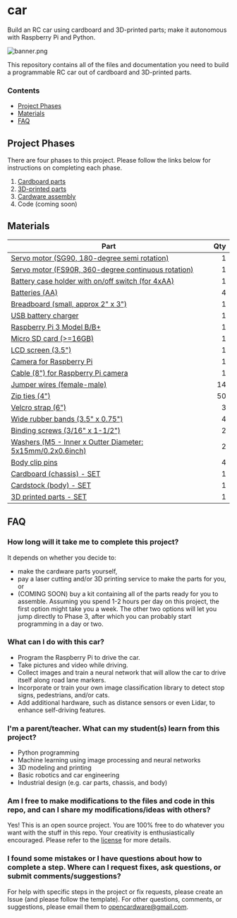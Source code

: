 # car

Build an RC car using cardboard and 3D-printed parts; make it autonomous with Raspberry Pi and Python.


![banner.png](imgs/banner.png)


This repository contains all of the files and documentation you need to build a programmable RC car out of cardboard and 3D-printed parts.


### Contents
- [Project Phases](#project-phases)
- [Materials](#materials)
- [FAQ](#faq)


## Project Phases

There are four phases to this project. Please follow the links below for instructions on completing each phase.

1. [Cardboard parts](design_cardboard/)
2. [3D-printed parts](design_3d_print/)
3. [Cardware assembly](cardware_assembly/)
4. Code (coming soon)


## Materials

|	Part	|	Qty	|
|	----------	|	----------:	|
|	[Servo motor (SG90, 180-degree semi rotation)](https://www.amazon.com/ElectroBot-Micro-Helicopter-Airplane-Controls/dp/B071KJV7DD/ref=sr_1_10?ie=UTF8&qid=1538787825&sr=8-10&keywords=servo+motor)	|	1	|
|	[Servo motor (FS90R, 360-degree continuous rotation)](https://www.amazon.com/FEETECH-FS90R-Pack-Continuous-himalayanelixir/dp/B074BFQC3Q/ref=sr_ph_1?ie=UTF8&qid=1538787875&sr=sr-1&keywords=servo+continuous+rotation)	|	1	|
|	[Battery case holder with on/off switch (for 4xAA)](https://www.amazon.com/gp/product/B075G8XZLM/ref=oh_aui_detailpage_o08_s00?ie=UTF8&psc=1)	|	1	|
|	[Batteries (AA)]()	|	4	|
|	[Breadboard (small, approx 2" x 3")](https://www.amazon.com/gp/product/B01IMNVZDC/ref=oh_aui_detailpage_o08_s00?ie=UTF8&psc=1)	|	1	|
|	[USB battery charger](https://www.amazon.com/Anker-PowerCore-Lipstick-Sized-Generation-Batteries/dp/B005X1Y7I2/ref=sr_1_15?ie=UTF8&qid=1538788117&sr=8-15&keywords=anker+usb+battery)	|	1	|
|	[Raspberry Pi 3 Model B/B+](https://www.amazon.com/Raspberry-Pi-RASPBERRYPI3-MODB-1GB-Model-Motherboard/dp/B01CD5VC92/ref=sr_1_5?s=pc&ie=UTF8&qid=1538788150&sr=1-5&keywords=raspberry+pi)	|	1	|
|	[Micro SD card (>=16GB)](https://www.amazon.com/Sandisk-Ultra-Micro-UHS-I-Adapter/dp/B073K14CVB/ref=sr_1_2?s=pc&ie=UTF8&qid=1538788228&sr=1-2&keywords=micro+sd+card+16gb)	|	1	|
|	[LCD screen (3.5")](https://www.amazon.com/gp/product/B01IGBDT02/ref=oh_aui_detailpage_o06_s00?ie=UTF8&psc=1)	|	1	|
|	[Camera for Raspberry Pi](https://www.amazon.com/gp/product/B073RCXGQS/ref=oh_aui_detailpage_o07_s00?ie=UTF8&psc=1)	|	1	|
|	[Cable (8") for Raspberry Pi camera](https://www.adafruit.com/product/1647)	|	1	|
|	[Jumper wires (female-male)](https://www.amazon.com/gp/product/B00W8YDCGA/ref=ppx_yo_dt_b_asin_title_o02_s01?ie=UTF8&psc=1)	|	14	|
|	[Zip ties (4")](https://www.amazon.com/gp/product/B00RV9TFAO/ref=oh_aui_detailpage_o05_s00?ie=UTF8&psc=1)	|	50	|
|	[Velcro strap (6")](https://www.amazon.com/gp/product/B00O9VKVFK/ref=ppx_yo_dt_b_asin_title_o02_s00?ie=UTF8&psc=1)	|	3	|
|	[Wide rubber bands (3.5" x 0.75")](https://www.uline.com/Product/Detail/S-17260/Rubber-Bands/94-Rubber-Bands-3-1-2-x-3-4?pricode=WB0453&gadtype=pla&id=S-17260&gclid=CjwKCAiAv9riBRANEiwA9Dqv1SpewzP2eDLOVDr56YV82Kq2l63LfRFQr5AGgxul2yZlsAY6Ld5AphoCaoQQAvD_BwE&gclsrc=aw.ds)	|	4	|
|	[Binding screws (3/16" x 1-1/2")](https://www.amazon.com/gp/product/B07798GWP5/ref=oh_aui_search_detailpage?ie=UTF8&psc=1)	|	2	|
|	[Washers (M5 - Inner x Outter Diameter: 5x15mm/0.2x0.6inch)](https://www.amazon.com/gp/product/B07MKP54P7/ref=ppx_yo_dt_b_asin_title_o07_s00?ie=UTF8&psc=1)	|	2	|
|	[Body clip pins](https://www.rcplanet.com/traxxas-body-clips-12-tra1834/)	|	4	|
|	[Cardboard (chassis) - SET](design_cardboard/)	|	1	|
|	[Cardstock (body) - SET](design_body/)	|	1	|
|	[3D printed parts - SET](design_3d_print/)	|	1	|


## FAQ

### How long will it take me to complete this project?
It depends on whether you decide to:
- make the cardware parts yourself,
- pay a laser cutting and/or 3D printing service to make the parts for you, or
- (COMING SOON) buy a kit containing all of the parts ready for you to assemble. Assuming you spend 1-2 hours per day on this project, the first option might take you a week. The other two options will let you jump directly to Phase 3, after which you can probably start programming in a day or two.


### What can I do with this car?
- Program the Raspberry Pi to drive the car.
- Take pictures and video while driving.
- Collect images and train a neural network that will allow the car to drive itself along road lane markers.
- Incorporate or train your own image classification library to detect stop signs, pedestrians, and/or cats.
- Add additional hardware, such as distance sensors or even Lidar, to enhance self-driving features.


### I'm a parent/teacher. What can my student(s) learn from this project?
- Python programming
- Machine learning using image processing and neural networks
- 3D modeling and printing
- Basic robotics and car engineering
- Industrial design (e.g. car parts, chassis, and body)


### Am I free to make modifications to the files and code in this repo, and can I share my modifications/ideas with others?
Yes! This is an open source project. You are 100% free to do whatever you want with the stuff in this repo. Your creativity is enthusiastically encouraged. Please refer to the [license](LICENSE) for more details.


### I found some mistakes or I have questions about how to complete a step. Where can I request fixes, ask questions, or submit comments/suggestions?
For help with specific steps in the project or fix requests, please create an Issue (and please follow the template).
For other questions, comments, or suggestions, please email them to opencardware@gmail.com.
